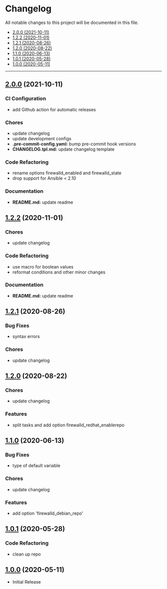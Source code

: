 # Changelog

All notable changes to this project will be documented in this file.

- [2.0.0 (2021-10-11)](#200-2021-10-11)
- [1.2.2 (2020-11-01)](#122-2020-11-01)
- [1.2.1 (2020-08-26)](#121-2020-08-26)
- [1.2.0 (2020-08-22)](#120-2020-08-22)
- [1.1.0 (2020-06-13)](#110-2020-06-13)
- [1.0.1 (2020-05-28)](#101-2020-05-28)
- [1.0.0 (2020-05-11)](#100-2020-05-11)

---

<a name="2.0.0"></a>
## [2.0.0](https://github.com/aisbergg/ansible-role-firewalld/compare/v1.2.2...v2.0.0) (2021-10-11)

### CI Configuration

- add Github action for automatic releases

### Chores

- update changelog
- update development configs
- **.pre-commit-config.yaml:** bump pre-commit hook versions
- **CHANGELOG.tpl.md:** update changelog template

### Code Refactoring

- rename options firewalld_enabled and firewalld_state
- drop support for Ansible < 2.10

### Documentation

- **README.md:** update readme


<a name="1.2.2"></a>
## [1.2.2](https://github.com/aisbergg/ansible-role-firewalld/compare/v1.2.1...v1.2.2) (2020-11-01)

### Chores

- update changelog

### Code Refactoring

- use macro for boolean values
- reformat conditions and other minor changes

### Documentation

- **README.md:** update readme


<a name="1.2.1"></a>
## [1.2.1](https://github.com/aisbergg/ansible-role-firewalld/compare/v1.2.0...v1.2.1) (2020-08-26)

### Bug Fixes

- syntax errors

### Chores

- update changelog


<a name="1.2.0"></a>
## [1.2.0](https://github.com/aisbergg/ansible-role-firewalld/compare/v1.1.0...v1.2.0) (2020-08-22)

### Chores

- update changelog

### Features

- split tasks and add option firewalld_redhat_enablerepo


<a name="1.1.0"></a>
## [1.1.0](https://github.com/aisbergg/ansible-role-firewalld/compare/v1.0.1...v1.1.0) (2020-06-13)

### Bug Fixes

- type of default variable

### Chores

- update changelog

### Features

- add option 'firewalld_debian_repo'


<a name="1.0.1"></a>
## [1.0.1](https://github.com/aisbergg/ansible-role-firewalld/compare/v1.0.0...v1.0.1) (2020-05-28)

### Code Refactoring

- clean up repo


<a name="1.0.0"></a>
## [1.0.0]() (2020-05-11)

- Initial Release
